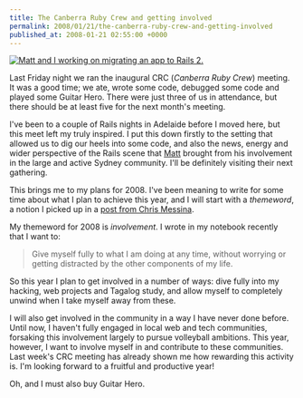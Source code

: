 ```yaml
---
title: The Canberra Ruby Crew and getting involved
permalink: 2008/01/21/the-canberra-ruby-crew-and-getting-involved
published_at: 2008-01-21 02:55:00 +0000
---
```


[![Matt and I working on migrating an app to Rails 2.](73f4e0d4bce4.jpg)](http://www.flickr.com/photos/sabman/2201755530/)

Last Friday night we ran the inaugural CRC (_Canberra Ruby Crew_) meeting. It was a good time; we ate, wrote some code, debugged some code and played some Guitar Hero. There were just three of us in attendance, but there should be at least five for the next month's meeting.

I've been to a couple of Rails nights in Adelaide before I moved here, but this meet left my truly inspired. I put this down firstly to the setting that allowed us to dig our heels into some code, and also the news, energy and wider perspective of the Rails scene that [Matt](http://allen.com.au/ "Matt Allen's blog") brought from his involvement in the large and active Sydney community. I'll be definitely visiting their next gathering.

This brings me to my plans for 2008. I've been meaning to write for some time about what I plan to achieve this year, and I will start with a _themeword_, a notion I picked up in a [post from Chris Messina](http://factoryjoe.com/blog/2008/01/02/kicking-off-2008-with-a-themeword/ "Chris Messina's themeword post").

My themeword for 2008 is _involvement_. I wrote in my notebook recently that I want to:

> Give myself fully to what I am doing at any time, without worrying or getting distracted by the other components of my life.

So this year I plan to get involved in a number of ways: dive fully into my hacking, web projects and Tagalog study, and allow myself to completely unwind when I take myself away from these.

I will also get involved in the community in a way I have never done before. Until now, I haven't fully engaged in local web and tech communities, forsaking this involvement largely to pursue volleyball ambitions. This year, however, I want to involve myself in and contribute to these communities. Last week's CRC meeting has already shown me how rewarding this activity is. I'm looking forward to a fruitful and productive year!

Oh, and I must also buy Guitar Hero.

